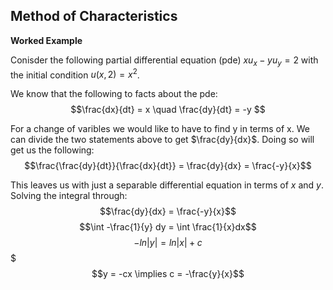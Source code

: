 ## Method of Characteristics 

**Worked Example**

Conisder the following partial differential equation (pde) $xu_x - yu_y = 2$ with the initial condition $u(x,2) = x^{2}$.

We know that the following to facts about the pde:
$$\frac{dx}{dt} = x \quad \frac{dy}{dt} = -y $$

For a change of varibles we would like to have to find y in terms of x. We can divide the two statements above to get $\frac{dy}{dx}$. Doing so will get us the following:
$$\frac{\frac{dy}{dt}}{\frac{dx}{dt}} = \frac{dy}{dx} = \frac{-y}{x}$$

This leaves us with just a separable differential equation in terms of $x$ and $y$. Solving the integral through:
$$\frac{dy}{dx} = \frac{-y}{x}$$
$$\int -\frac{1}{y} dy = \int \frac{1}{x}dx$$
$$-ln|y| = ln|x| + c$$$
$$y = -cx \implies c = -\frac{y}{x}$$
